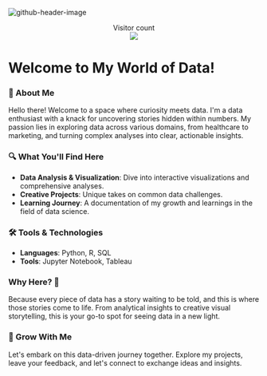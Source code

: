 ![github-header-image](https://github.com/vtickoo2/vtickoo2/assets/151427655/667c1cae-7bc8-45f5-a2ff-d097df8e228a)

<p align="center"> 
  Visitor count<br>
  <img src="https://profile-counter.glitch.me/vtickoo2/count.svg" />
</p>

# Welcome to My World of Data!
  ### 🚀 About Me
  Hello there! Welcome to a space where curiosity meets data. I'm a data enthusiast with a knack for uncovering stories hidden within numbers. My passion lies in exploring data across various domains, from healthcare to marketing, and turning complex analyses into clear, actionable insights.

  ### 🔍 What You'll Find Here
  - **Data Analysis & Visualization**: Dive into interactive visualizations and comprehensive analyses.
  - **Creative Projects**: Unique takes on common data challenges.
  - **Learning Journey**: A documentation of my growth and learnings in the field of data science.
  
  ### 🛠 Tools & Technologies
   - **Languages**: Python, R, SQL
   - **Tools**: Jupyter Notebook, Tableau
  
  ### Why Here? 🌟
  Because every piece of data has a story waiting to be told, and this is where those stories come to life. From analytical insights to creative visual storytelling, this is your go-to spot for seeing data in a new light.

  ### 🌱 Grow With Me
  Let's embark on this data-driven journey together. Explore my projects, leave your feedback, and let's connect to exchange ideas and insights.
